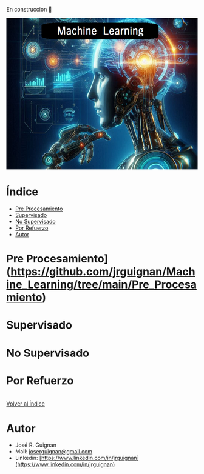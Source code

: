 En construccion 🚧
<p align="center">
<img src="images/banner.png"  height=400>
</p>

# Índice

* [Pre Procesamiento](#Pre-Procesamiento) 
* [Supervisado](#Supervisado) 
* [No Supervisado](#No-Supervisado)
* [Por Refuerzo](#Por-Refuerzo)
* [Autor](#Autor)

# Pre Procesamiento](https://github.com/jrguignan/Machine_Learning/tree/main/Pre_Procesamiento)

# Supervisado

# No Supervisado

# Por Refuerzo

<br>[Volver al Índice](#Índice)

# Autor

- José R. Guignan
- Mail: joserguignan@gmail.com
- Linkedin: [https://www.linkedin.com/in/jrguignan](https://www.linkedin.com/in/jrguignan)
